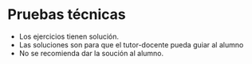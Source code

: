 # Pruebas técnicas

- Los ejercicios tienen solución.
- Las soluciones son para que el tutor-docente pueda guiar al alumno
- No se recomienda dar la soución al alumno.
